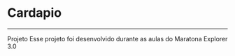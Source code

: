 # Cardapio
**************************************************






Projeto
Esse projeto foi desenvolvido durante as aulas do 
Maratona Explorer 3.0
